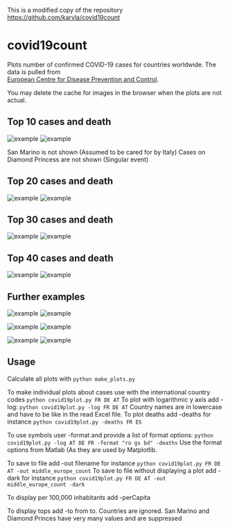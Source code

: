 This is a modified copy of the repository https://github.com/karvla/covid19count

# covid19count
Plots number of confirmed COVID-19 cases for countries worldwide. The data is pulled from 	
[European Centre for Disease Prevention and Control](https://www.ecdc.europa.eu/en/geographical-distribution-2019-ncov-cases).

You may delete the cache for images in the browser when the plots are not actual.

## Top 10 cases and death

![example](../../raw/master/Top_10_Countries_Cases.png)
![example](../../raw/master/top_10_deaths.png)

San Marino is not shown (Assumed to be cared for by Italy)
Cases on Diamond Princess are not shown (Singular event)

## Top 20 cases and death

![example](../../raw/master/top_20.png)
![example](../../raw/master/top_20_deaths.png)

## Top 30 cases and death

![example](../../raw/master/top_30.png)
![example](../../raw/master/top_30_deaths.png)

## Top 40 cases and death

![example](../../raw/master/top_40.png)
![example](../../raw/master/top_40_deaths.png)

## Further examples

![example](../../raw/master/special_1_count.png)
![example](../../raw/master/special_1_deaths.png)

![example](../../raw/master/middle_europe_count.png)
![example](../../raw/master/middle_europe_deaths.png)

![example](../../raw/master/north_europe_count.png)
![example](../../raw/master/north_europe_deaths.png)

## Usage
Calculate all plots with `python make_plots.py`

To make individual plots about cases use with the international country codes `python covid19plot.py FR DE AT`
To plot with logarithmic y axis add -log: `python covid19plot.py -log FR DE AT`
Country names are in lowercase and have to be like in the read Excel file.
To plot deaths add -deaths for instance `python covid19plot.py -deaths FR ES`

To use symbols user -format and provide a list of format options: `python covid19plot.py -log AT DE FR -format "ro gs bd" -deaths`
Use the format options from Matlab (As they are used by Matplotlib.

To save to file add -out filename for instance `python covid19plot.py FR DE AT -out middle_europe_count`
To save to file without displaying a plot add -dark for instance `python covid19plot.py FR DE AT -out middle_europe_count -dark`

To display per 100,000 inhabitants add -perCapita

To display tops add -to from to. Countries are ignored. San Marino and Diamond Princes have very many values and are suppressed


